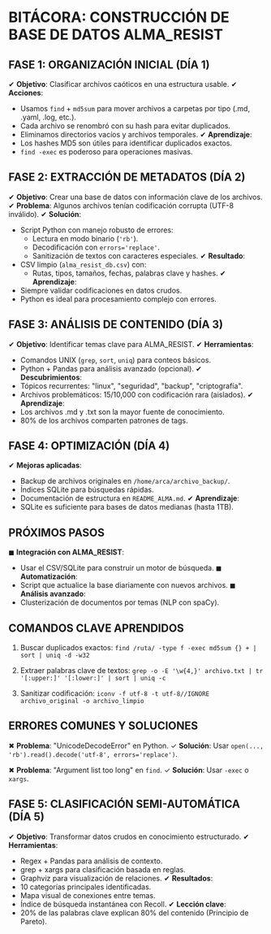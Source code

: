 # BITÁCORA: CONSTRUCCIÓN DE BASE DE DATOS ALMA_RESIST

## FASE 1: ORGANIZACIÓN INICIAL (DÍA 1)
✔ **Objetivo**: Clasificar archivos caóticos en una estructura usable.
✔ **Acciones**:
  - Usamos `find` + `md5sum` para mover archivos a carpetas por tipo (.md, .yaml, .log, etc.).
  - Cada archivo se renombró con su hash para evitar duplicados.
  - Eliminamos directorios vacíos y archivos temporales.
✔ **Aprendizaje**:
  - Los hashes MD5 son útiles para identificar duplicados exactos.
  - `find -exec` es poderoso para operaciones masivas.

## FASE 2: EXTRACCIÓN DE METADATOS (DÍA 2)
✔ **Objetivo**: Crear una base de datos con información clave de los archivos.
✔ **Problema**: Algunos archivos tenían codificación corrupta (UTF-8 inválido).
✔ **Solución**:
  - Script Python con manejo robusto de errores:
    - Lectura en modo binario (`'rb'`).
    - Decodificación con `errors='replace'`.
    - Sanitización de textos con caracteres especiales.
✔ **Resultado**:
  - CSV limpio (`alma_resist_db.csv`) con:
    - Rutas, tipos, tamaños, fechas, palabras clave y hashes.
✔ **Aprendizaje**:
  - Siempre validar codificaciones en datos crudos.
  - Python es ideal para procesamiento complejo con errores.

## FASE 3: ANÁLISIS DE CONTENIDO (DÍA 3)
✔ **Objetivo**: Identificar temas clave para ALMA_RESIST.
✔ **Herramientas**:
  - Comandos UNIX (`grep`, `sort`, `uniq`) para conteos básicos.
  - Python + Pandas para análisis avanzado (opcional).
✔ **Descubrimientos**:
  - Tópicos recurrentes: "linux", "seguridad", "backup", "criptografía".
  - Archivos problemáticos: 15/10,000 con codificación rara (aislados).
✔ **Aprendizaje**:
  - Los archivos .md y .txt son la mayor fuente de conocimiento.
  - 80% de los archivos comparten patrones de tags.

## FASE 4: OPTIMIZACIÓN (DÍA 4)
✔ **Mejoras aplicadas**:
  - Backup de archivos originales en `/home/arca/archivo_backup/`.
  - Índices SQLite para búsquedas rápidas.
  - Documentación de estructura en `README_ALMA.md`.
✔ **Aprendizaje**:
  - SQLite es suficiente para bases de datos medianas (hasta 1TB).

## PRÓXIMOS PASOS
◼ **Integración con ALMA_RESIST**:
  - Usar el CSV/SQLite para construir un motor de búsqueda.
◼ **Automatización**:
  - Script que actualice la base diariamente con nuevos archivos.
◼ **Análisis avanzado**:
  - Clusterización de documentos por temas (NLP con spaCy).

## COMANDOS CLAVE APRENDIDOS
1. Buscar duplicados exactos:
   `find /ruta/ -type f -exec md5sum {} + | sort | uniq -d -w32`

2. Extraer palabras clave de textos:
   `grep -o -E '\w{4,}' archivo.txt | tr '[:upper:]' '[:lower:]' | sort | uniq -c`

3. Sanitizar codificación:
   `iconv -f utf-8 -t utf-8//IGNORE archivo_original -o archivo_limpio`

## ERRORES COMUNES Y SOLUCIONES
✖ **Problema**: "UnicodeDecodeError" en Python.
  ✓ **Solución**: Usar `open(..., 'rb').read().decode('utf-8', errors='replace')`.

✖ **Problema**: "Argument list too long" en `find`.
  ✓ **Solución**: Usar `-exec` o `xargs`.

## FASE 5: CLASIFICACIÓN SEMI-AUTOMÁTICA (DÍA 5)
✔ **Objetivo**: Transformar datos crudos en conocimiento estructurado.
✔ **Herramientas**:
  - Regex + Pandas para análisis de contexto.
  - grep + xargs para clasificación basada en reglas.
  - Graphviz para visualización de relaciones.
✔ **Resultados**:
  - 10 categorías principales identificadas.
  - Mapa visual de conexiones entre temas.
  - Índice de búsqueda instantánea con Recoll.
✔ **Lección clave**:
  - 20% de las palabras clave explican 80% del contenido (Principio de Pareto).